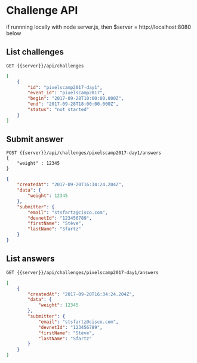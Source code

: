 # Challenge API

if runnning locally with node server.js, then $server = http://localhost:8080 below

## List challenges

```shell
GET {{server}}/api/challenges
```

```json
[
    {
        "id": "pixelscamp2017-day1",
        "event_id": "pixelscamp2017",
        "begin": "2017-09-28T10:00:00.000Z",
        "end": "2017-09-28T18:00:00.000Z",
        "status": "not started"
    }
]
```


## Submit answer

```shell
POST {{server}}/api/challenges/pixelscamp2017-day1/answers
{
	"weight" : 12345
}
```

```json
{
    "createdAt": "2017-09-20T16:34:24.204Z",
    "data": {
        "weight": 12345
    },
    "submitter": {
        "email": "stsfartz@cisco.com",
        "devnetId": "123456789",
        "firstName": "Stève",
        "lastName": "Sfartz"
    }
}
```


## List answers

```shell
GET {{server}}/api/challenges/pixelscamp2017-day1/answers
```

```json
[
    {
        "createdAt": "2017-09-20T16:34:24.204Z",
        "data": {
            "weight": 12345
        },
        "submitter": {
            "email": "stsfartz@cisco.com",
            "devnetId": "123456789",
            "firstName": "Stève",
            "lastName": "Sfartz"
        }
    }
]
```
